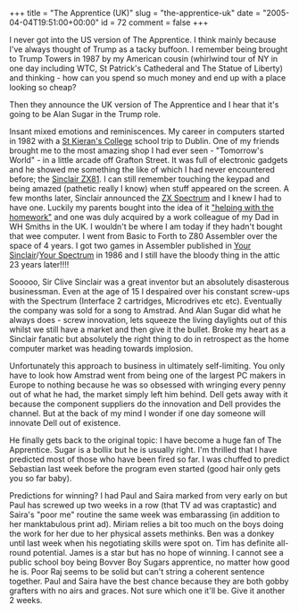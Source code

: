 +++
title = "The Apprentice (UK)"
slug = "the-apprentice-uk"
date = "2005-04-04T19:51:00+00:00"
id = 72
comment = false
+++

I never got into the US version of The Apprentice. I think mainly because I've always thought of Trump as a tacky buffoon. I remember being brought to Trump Towers in 1987 by my American cousin (whirlwind tour of NY in one day including WTC, St Patrick's Cathederal and The Statue of Liberty) and thinking - how can you spend so much money and end up with a place looking so cheap?

Then they announce the UK version of The Apprentice and I hear that it's going to be Alan Sugar in the Trump role. 

Insant mixed emotions and reminiscences. My career in computers started in 1982 with a [St Kieran's College](http://www.kilkenny.ie/peop/educate3.html) school trip to Dublin. One of my friends brought me to the most amazing shop I had ever seen - "Tomorrow's World" - in a little arcade off Grafton Street. It was full of electronic gadgets and he showed me something the like of which I had never encountered before; the [Sinclair ZX81](http://www.nvg.ntnu.no/sinclair/computers/zx81/zx81.htm). I can still remember touching the keypad and being amazed (pathetic really I know) when stuff appeared on the screen. A few months later, Sinclair announced the [ZX Spectrum](http://www.worldofspectrum.org/) and I knew I had to have one. Luckily my parents bought into the idea of it ["helping with the homework"](http://www2.b3ta.com/heyhey16k/) and one was duly acquired by a work colleague of my Dad in WH Smiths in the UK. I wouldn't be where I am today if they hadn't bought that wee computer. I went from Basic to Forth to Z80 Assembler over the space of 4 years. I got two games in Assembler published in [Your Sinclair](ftp://ftp.worldofspectrum.org/pub/sinclair/magazines/YourSinclair/Issue04)/[Your Spectrum](ftp://ftp.worldofspectrum.org/pub/sinclair/magazines/YourSpectrum/Issue21) in 1986 and I still have the bloody thing in the attic 23 years later!!!!

Sooooo, Sir Clive Sinclair was a great inventor but an absolutely disasterous businessman. Even at the age of 15 I despaired over his constant screw-ups with the Spectrum (Interface 2 cartridges, Microdrives etc etc). Eventually the company was sold for a song to Amstrad. And Alan Sugar did what he always does - screw innovation, lets squeeze the living daylights out of this whilst we still have a market and then give it the bullet. Broke my heart as a Sinclair fanatic but absolutely the right thing to do in retrospect as the home computer market was heading towards implosion. 

Unfortunately this approach to business in ultimately self-limiting. You only have to look how Amstrad went from being one of the largest PC makers in Europe to nothing because he was so obsessed with wringing every penny out of what he had, the market simply left him behind. Dell gets away with it because the component suppliers do the innovation and Dell provides the channel. But at the back of my mind I wonder if one day someone will innovate Dell out of existence.

He finally gets back to the original topic: I have become a huge fan of The Apprentice. Sugar is a bollix but he is usually right. I'm thrilled that I have predicted most of those who have been fired so far. I was chuffed to predict Sebastian last week before the program even started (good hair only gets you so far baby).

Predictions for winning? I had Paul and Saira marked from very early on but Paul has screwed up two weeks in a row (that TV ad was craptastic) and Saira's "poor me" routine the same week was embarassing (in addition to her manktabulous print ad). Miriam relies a bit too much on the boys doing the work for her due to her physical assets methinks. Ben was a donkey until last week when his negotiating skills were spot on. Tim has definite all-round potential. James is a star but has no hope of winning. I cannot see a public school boy being Bovver Boy Sugars apprentice, no matter how good he is. Poor Raj seems to be solid but can't string a coherent sentence together. Paul and Saira have the best chance because they are both gobby grafters with no airs and graces. Not sure which one it'll be. Give it another 2 weeks.
